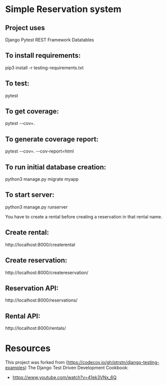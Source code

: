 # Simple Reservation system

## Project uses
Django
Pytest
REST Framework
Datatables

## To install requirements:
pip3 install -r testing-requirements.txt

## To test:
pytest

## To get coverage:
pytest --cov=. 

## To generate coverage report:
pytest --cov=. --cov-report=html

## To run initial database creation:
python3 manage.py migrate myapp

## To start server:
python3 manage.py runserver

You have to create a rental before creating a reservation in that rental name.

## Create rental:
http://localhost:8000/createrental

## Create reservation:
http://localhost:8000/createreservation/

## Reservation API:
http://localhost:8000/reservations/

## Rental API:
http://localhost:8000/rentals/


# Resources
This project was forked from (https://codecov.io/gh/ptrstn/django-testing-examples)
The Django Test Driven Development Cookbook:
- https://www.youtube.com/watch?v=41ek3VNx_6Q
